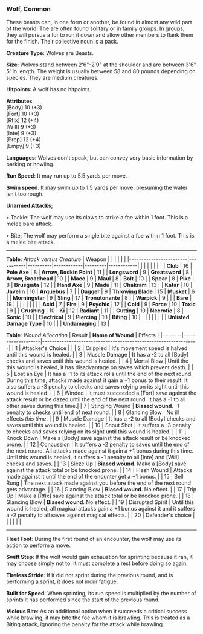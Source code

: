 ### Wolf, Common
These beasts can, in one form or another, be found in almost any wild part of the world. The are often found solitary or in family groups. In groups, they will pursue a for to run it down and allow other members to flank them for the finish. Their collective noun is a pack.

**Creature Type**: Wolves are Beasts.

**Size**: Wolves stand between 2'6"-2'9" at the shoulder and are between 3'6" 5' in length. The weight is usually between 58 and 80 pounds depending on species. They are medium creatures.

**Hitpoints**: A wolf has no hitpoints.

**Attributes**:  
[Body] 10 (+3)  
[Fort] 10 (+3)  
[Rflx] 12 (+4)  
[Will] 9  (+3)  
[Inte] 9  (+3)  
[Prcp] 12 (+4)  
[Empy] 9  (+3)  

**Languages**: Wolves don't speak, but can convey very basic information by barking or howling.

**Run Speed**: It may run up to 5.5 yards per move.

**Swim speed**: It may swim up to 1.5 yards per move, presuming the water isn’t too rough.

**Unarmed Attacks**;

 • Tackle: The wolf may use its claws to strike a foe within 1 foot. This is a melee bare attack.

 • Bite: The wolf may perform a single bite against a foe within 1 foot. This is a melee bite attack.

-----

**Table**: *Attack versus Creature*
| Weapon                 |          |            |         |            |         |
|------------------------|-----------|----------|------------|---------|------------|
|                        |          |            |         |            |         |
| **Club**                   | 16     | **Pole Axe**       | 8      | **Arrow, Bodkin Point**    | 11    |
| **Longsword**              | 9      | **Greatsword**     | 8      | **Arrow, Broadhead**       | 10    |
| **Mace**                   | 9      | **Maul**           | 8      | **Bolt**                   | 10    |
| **Spear**                  | 8      | **Pike**           | 8      | **Brusgiata**              | 12    |
| **Hand Axe**               | 9      | **Madu**           | 11     | **Chakram**                | 13    |
| **Katar**                  | 10     | **Javelin**        | 10     | **Arquebus**               | 7     |
| **Dagger**                 | 9      | **Throwing Blade** | 15     | **Musket**                 | 6     |
| **Morningstar**            | 9      | **Sling**          | 17     | **Tronutonante**           | 8     |
| **Warpick**                | 9      |              |              | **Bare**                   | 19    |
|                        |           |          |            |         |            |
| **Acid**                   | 7      | **Fire**           | 9      | **Psychic**               | 12     |
| **Cold**                   | 9      | **Force**          | 10     | **Toxic**                 | 9      |
| **Crushing**               | 10     | **Ki**             | 12     | **Radiant**               | 11     |
| **Cutting**                | 10     | **Necrotic**       | 8      | **Sonic**                 | 10     |
| **Electrical**             | 9      | **Piercing**       | 10     | **Biting**                | 10     |
|                        |           |          |            |         |            |
| **Unlisted Damage Type** | 10 |                    |              | **Undamaging** | 13 |



**Table**: *Wound Allocation*
| Result | **Name of Wound** | Effects                                                        |
|--------|-------------------|----------------------------------------------------------------|
|   1    | Attacker's Choice |                                                                |
|   2    | Crippled          | It's movement speed is halved until this wound is healed.      |
|   3    | Muscle Damage     | It has a -2 to all [Body] checks and saves until this wound is healed. |
|   4    | Mortal Blow       | Until the this wound is healed, it has disadvantage on saves which prevent death. |
|   5    | Lost an Eye       | It has a -1 to its attack rolls until the end of the next round. During this time, attacks made against it gain a +1 bonus to their result. It also suffers a -3 penalty to checks and saves relying on its sight until this wound is healed. |
|   6    | Winded            | It must succeeded a [Fort] save against the attack result or be dazed until the end of the next round. It has a -1 to all other saves during this time.|
|   7    | Stinging Wound    | **Biased wound**. -1 penalty to checks until end of next round. |
|   8    | Glancing Blow     | No ill effects _this time_.                                     |
|   9    | Muscle Damage     | It has a -2 to all [Body] checks and saves until this wound is healed. |
|   10   | Snout Shot        | It suffers a -3 penalty to checks and saves relying on its sight until this wound is healed. |
|   11   | Knock Down        | Make a [Body] save against the attack result or be knocked prone. |
|   12   | Concussion        | It suffers a -2 penalty to saves until the end of the next round. All attacks made against it gain a +1 bonus during this time. Until this wound is healed, it suffers a -1 penalty to all [Inte] and [Will] checks and saves. |
|   13   | Sieze Up          | **Biased wound**. Make a [Body] save against the attack total or be knocked prone. |
|   14   | Flesh Wound       | Attacks made against it until the end of the enounter get a +1 bonus. |
|   15   | Bell Rung         | The next attack made against you before the end of the next round gets advantage.  |
|   16   | Glancing Blow     | **Biased wound**. No effect. |
|   17   | Trip Up           | Make a [Rflx] save against the attack total or be knocked prone.                                  |
|   18   | Glancing Blow     | **Biased wound**. No effect. |
|   19   | Disrupted Spirit  | Until this wound is healed, all magical attacks gain a +1 bonus against it and it suffers a -2 penalty to all saves against magical effects. |
|   20   | Defender's choice |                                   |
|        |                                                |                                   |

-----

**Fleet Foot**: During the first round of an encounter, the wolf may use its action to perform a move.

**Swift Step**: If the wolf would gain exhaustion for sprinting because it ran, it may choose simply not to. It must complete a rest before doing so again.

**Tireless Stride**: If it did not sprint during the previous round, and is performing a sprint, it does not incur fatigue.

**Built for Speed**: When sprinting, its run speed is multiplied by the number of sprints it has performed since the start of the previous round.

**Vicious Bite**: As an additional option when it succeeds a critical success while brawling, it may bite the foe whom it is brawling. This is treated as a Biting attack, ignoring the penalty for the attack while brawling.
